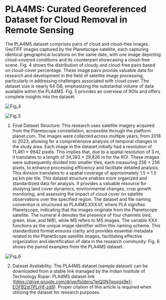 # PLA4MS: Curated Georeferenced Dataset for Cloud Removal in Remote Sensing

The PLA4MS dataset comprises pairs of cloud and cloud-free images. GeoTIFF images captured by the Planetscope satellite, each capturing identical geographical locations on the same date, with one image depicting cloud-covered conditions and its counterpart showcasing a cloud-free scene. Fig. 4 shows the distribution of cloudy and cloud-free pairs based on cloud-cover percentage. These image pairs provide valuable data for research and development in the field of satellite image processing, particularly in addressing challenges associated with cloud cover. The dataset size is nearly 64 GB, emphasizing the substantial volume of data available within the PLA4MS. Fig. 5 provides an overview of ROIs and offers complete insights into the dataset. 


![Fig_4](https://github.com/user-attachments/assets/5a99467f-5cbe-4a2b-9567-3d402ec6e46c)


![Fig_5](https://github.com/user-attachments/assets/29f27ace-5f35-49e1-b778-e80c2352fac6)


1) Final Dataset Structure: This research uses satellite imagery acquired from the Planetscope constellation, accessible through the platform planet.com. The images were collected across multiple years, from 2018 to 2023, allowing for a comprehensive analysis of temporal changes in the study area. Each image in the dataset initially had a resolution of 11,461 × 9942 pixels. This implies that, due to a spatial resolution of 3 m, it translates to a length of 34,383 × 29,826 m for the ROI. These images were subsequently divided into smaller tiles, each measuring 256 × 256 pixels, to enhance processing efficiency and facilitate detailed analysis. This division translates to a spatial coverage of approximately 1.5 × 1.5 sq km per tile. This dataset structure enables more organized and standardized data for analysis. It provides a valuable resource for studying land cover dynamics, environmental changes, crop growth monitoring, and assessing the impact of cloud cover on satellite observations over the specified region. The dataset and file naming convention is structured as PLA4MS.XXX.tif, where PLA signifies Planetscope, indicating that the images originate from the Planetscope satellite. The numeral 4 denotes the presence of four channels (red, green, blue, and NIR), while MS refers to MS images. The variable XXX functions as the unique image identifier within this naming scheme. This standardized format ensures clarity and provides essential metadata related to the PlanetScope satellite images, facilitating effective organization and identification of data in the research community. Fig. 6 shows the paired examples from the PLA4MS dataset.


![Fig_6](https://github.com/user-attachments/assets/b423d254-9a1e-46cf-ad51-a1b44af27f86)


2) Dataset Availability: The PLA4MS dataset (sample dataset) can be downloaded from a stable link managed by the Indian Institute of Technology Ropar: PLA4MS dataset link (https://drive.google.com/drive/folders/1eiQ0N7qoogs9e1-EOFB2st7PLrHf-zd9). Proper citation of this article is required when utilizing the dataset for research purposes.
